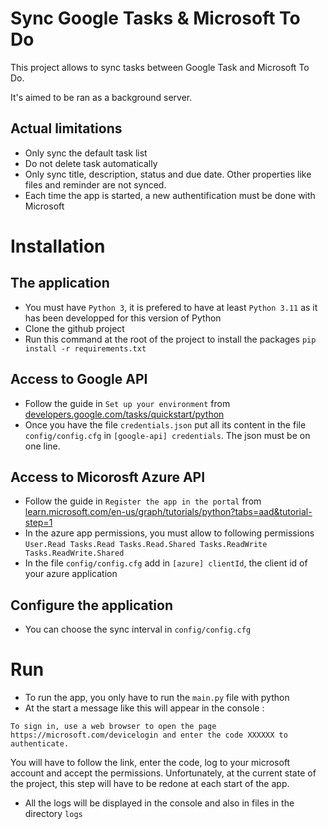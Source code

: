 # Sync Google Tasks & Microsoft To Do
This project allows to sync tasks between Google Task and Microsoft To Do.

It's aimed to be ran as a background server.

## Actual limitations
- Only sync the default task list
- Do not delete task automatically
- Only sync title, description, status and due date. Other properties like files and reminder are not synced.
- Each time the app is started, a new authentification must be done with Microsoft

# Installation
## The application
- You must have `Python 3`, it is prefered to have at least `Python 3.11` as it has been developped for this version of Python
- Clone the github project
- Run this command at the root of the project to install the packages `pip install -r requirements.txt`
## Access to Google API
- Follow the guide in `Set up your environment` from [developers.google.com/tasks/quickstart/python](https://developers.google.com/tasks/quickstart/python?hl=en)
- Once you have the file `credentials.json` put all its content in the file `config/config.cfg` in `[google-api] credentials`. The json must be on one line.
## Access to Micorosft Azure API
- Follow the guide in `Register the app in the portal` from [learn.microsoft.com/en-us/graph/tutorials/python?tabs=aad&tutorial-step=1](https://learn.microsoft.com/en-us/graph/tutorials/python?tabs=aad&tutorial-step=1)
- In the azure app permissions, you must allow to following permissions `User.Read Tasks.Read Tasks.Read.Shared Tasks.ReadWrite Tasks.ReadWrite.Shared`
- In the file `config/config.cfg` add in `[azure] clientId`, the client id of your azure application
## Configure the application
- You can choose the sync interval in `config/config.cfg`

# Run
- To run the app, you only have to run the `main.py` file with python
- At the start a message like this will appear in the console : 
```
To sign in, use a web browser to open the page https://microsoft.com/devicelogin and enter the code XXXXXX to authenticate.

```
You will have to follow the link, enter the code, log to your microsoft account and accept the permissions. Unfortunately, at the current state of the project, this step will have to be redone at each start of the app. 
- All the logs will be displayed in the console and also in files in the directory `logs`